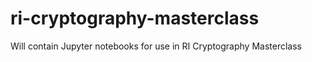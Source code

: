 # ri-cryptography-masterclass

Will contain Jupyter notebooks for use in RI Cryptography Masterclass
